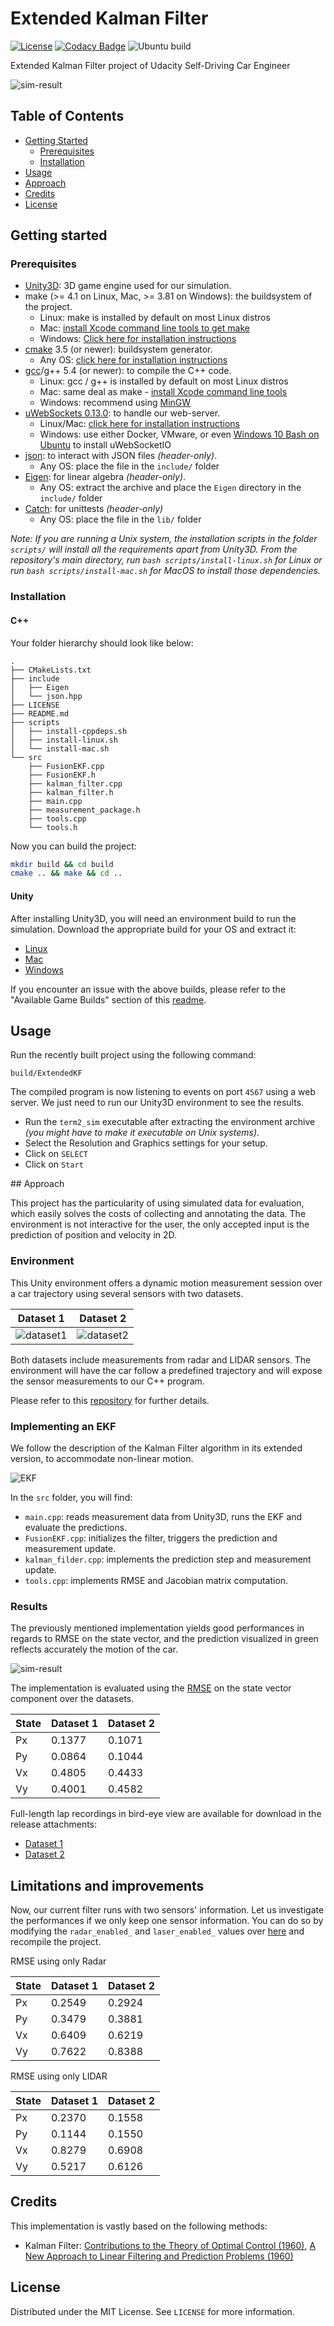 # Extended Kalman Filter
[![License](https://img.shields.io/badge/License-MIT-brightgreen.svg)](LICENSE) [![Codacy Badge](https://api.codacy.com/project/badge/Grade/1afcd8f8980a403e94f13881df995431)](https://www.codacy.com/manual/frgfm/sdcnd-p5-extended-kalman-filter?utm_source=github.com&amp;utm_medium=referral&amp;utm_content=frgfm/sdcnd-p5-extended-kalman-filter&amp;utm_campaign=Badge_Grade) ![Ubuntu build](https://github.com/frgfm/sdcnd-p5-extended-kalman-filter/workflows/cpp-build/badge.svg) 

Extended Kalman Filter project of Udacity Self-Driving Car Engineer

![sim-result](static/images/dataset1_result.gif)



## Table of Contents

- [Getting Started](#getting-started)
  - [Prerequisites](#prerequisites)
  - [Installation](#installation)
- [Usage](#usage)
- [Approach](#Approach)
- [Credits](#credits)
- [License](#license)



## Getting started

### Prerequisites

- [Unity3D](https://unity3d.com/get-unity/download): 3D game engine used for our simulation.
- make (>= 4.1 on Linux, Mac, >= 3.81 on Windows): the buildsystem of the project.
  - Linux: make is installed by default on most Linux distros
  - Mac: [install Xcode command line tools to get make](https://developer.apple.com/xcode/features/)
  - Windows: [Click here for installation instructions](http://gnuwin32.sourceforge.net/packages/make.htm)
- [cmake](https://cmake.org/install/) 3.5 (or newer): buildsystem generator.
  - Any OS: [click here for installation instructions](https://cmake.org/install/)
- [gcc](https://gcc.gnu.org/)/g++ 5.4 (or newer): to compile the C++ code.
  - Linux: gcc / g++ is installed by default on most Linux distros
  - Mac: same deal as make - [install Xcode command line tools](https://developer.apple.com/xcode/features/)
  - Windows: recommend using [MinGW](http://www.mingw.org/)
- [uWebSockets 0.13.0](https://github.com/uNetworking/uWebSockets/archive/v0.13.0.tar.gz): to handle our web-server.
  - Linux/Mac: [click here for installation instructions](https://github.com/uWebSockets/uWebSockets)
  - Windows: use either Docker, VMware, or even [Windows 10 Bash on Ubuntu](https://www.howtogeek.com/249966/how-to-install-and-use-the-linux-bash-shell-on-windows-10/) to install uWebSocketIO
- [json](https://github.com/nlohmann/json/releases/download/v3.7.3/json.hpp): to interact with JSON files *(header-only)*.
  - Any OS: place the file in the  `include/` folder
- [Eigen](https://gitlab.com/libeigen/eigen/-/archive/3.3.7/eigen-3.3.7.tar.gz): for linear algebra *(header-only)*.
  - Any OS: extract the archive and place the `Eigen` directory in the  `include/` folder
- [Catch](https://github.com/catchorg/Catch2/releases/download/v2.11.3/catch.hpp): for unittests *(header-only)*
  - Any OS: place the file in the `lib/` folder

*Note: If you are running a Unix system, the installation scripts in the folder `scripts/` will install all the requirements apart from Unity3D. From the repository's main directory, run `bash scripts/install-linux.sh` for Linux or run `bash scripts/install-mac.sh` for MacOS to install those dependencies.*

### Installation

#### C++

Your folder hierarchy should look like below:

```
.
├── CMakeLists.txt
├── include
│   ├── Eigen
│   └── json.hpp
├── LICENSE
├── README.md
├── scripts
│   ├── install-cppdeps.sh
│   ├── install-linux.sh
│   └── install-mac.sh
└── src
    ├── FusionEKF.cpp
    ├── FusionEKF.h
    ├── kalman_filter.cpp
    ├── kalman_filter.h
    ├── main.cpp
    ├── measurement_package.h
    ├── tools.cpp
    └── tools.h
```

Now you can build the project:

```bash
mkdir build && cd build
cmake .. && make && cd ..
```



#### Unity

After installing Unity3D, you will need an environment build to run the simulation. Download the appropriate build for your OS and extract it:

- [Linux](https://github.com/udacity/self-driving-car-sim/releases/download/v1.45/term2_sim_linux.zip)
- [Mac](https://github.com/udacity/self-driving-car-sim/releases/download/v1.45/term2_sim_mac.zip)
- [Windows](https://github.com/udacity/self-driving-car-sim/releases/download/v1.45/term2_sim_windows.zip)

If you encounter an issue with the above builds, please refer to the "Available Game Builds" section of this [readme](https://github.com/udacity/self-driving-car-sim).



## Usage

Run the recently built project using the following command:

```
build/ExtendedKF
```

The compiled program is now listening to events on port `4567` using a web server. We just need to run our Unity3D environment to see the results.

- Run the `term2_sim` executable after extracting the environment archive *(you might have to make it executable on Unix systems)*.
- Select the Resolution and Graphics settings for your setup.
- Click on `SELECT`
- Click on `Start`



## Approach

This project has the particularity of using simulated data for  evaluation, which easily solves the costs of collecting and annotating the data. The environment is not interactive for the user, the only accepted input is the prediction of position and velocity in 2D.

### Environment

This Unity environment offers a dynamic motion measurement session over a car trajectory using several sensors with two datasets. 

| Dataset 1                               | Dataset 2                               |
| --------------------------------------- | --------------------------------------- |
| ![dataset1](static/images/dataset1.gif) | ![dataset2](static/images/dataset2.gif) |

Both datasets include measurements from radar and LIDAR sensors. The environment will have the car follow a predefined trajectory and will expose the sensor measurements to our C++ program.

Please refer to this [repository](https://github.com/udacity/self-driving-car-sim) for further details.



### Implementing an EKF

We follow the description of the Kalman Filter algorithm in its extended version, to accommodate non-linear motion.

![EKF](https://video.udacity-data.com/topher/2017/February/58b4d569_algorithm-generalization-900/algorithm-generalization-900.jpg)



In the `src` folder, you will find:

- `main.cpp`: reads measurement data from Unity3D, runs the EKF and evaluate the predictions.
- `FusionEKF.cpp`: initializes the filter, triggers the prediction and measurement update.
- `kalman_filder.cpp`: implements the prediction step and measurement update.
- `tools.cpp`: implements RMSE and Jacobian matrix computation.



### Results

The previously mentioned implementation yields good performances in regards to RMSE on the state vector, and the prediction visualized in green reflects accurately the motion of the car.

![sim-result](static/images/dataset1_result.gif)

The implementation is evaluated using the [RMSE](https://en.wikipedia.org/wiki/Root-mean-square_deviation) on the state vector component over the datasets.

| State | Dataset 1 | Dataset 2 |
| ----- | --------- | --------- |
| Px    | 0.1377    | 0.1071    |
| Py    | 0.0864    | 0.1044    |
| Vx    | 0.4805    | 0.4433    |
| Vy    | 0.4001    | 0.4582    |

Full-length lap recordings in bird-eye view are available for download in the release attachments:

- [Dataset 1](https://github.com/frgfm/sdcnd-p5-extended-kalman-filter/releases/download/v0.1.0/dataset1_result.mp4)
- [Dataset 2](https://github.com/frgfm/sdcnd-p5-extended-kalman-filter/releases/download/v0.1.0/dataset2_result.mp4)



## Limitations and improvements

Now, our current filter runs with two sensors' information. Let us investigate the performances if we only keep one sensor information. You can do so by modifying the `radar_enabled_` and `laser_enabled_` values over [here](https://github.com/frgfm/sdcnd-p5-extended-kalman-filter/blob/ci-setup/src/FusionEKF.cpp#L22-L23) and recompile the project.



RMSE using only Radar

| State | Dataset 1 | Dataset 2 |
| ----- | --------- | --------- |
| Px    | 0.2549    | 0.2924    |
| Py    | 0.3479    | 0.3881    |
| Vx    | 0.6409    | 0.6219    |
| Vy    | 0.7622    | 0.8388    |



RMSE using only LIDAR

| State | Dataset 1 | Dataset 2 |
| ----- | --------- | --------- |
| Px    | 0.2370    | 0.1558    |
| Py    | 0.1144    | 0.1550    |
| Vx    | 0.8279    | 0.6908    |
| Vy    | 0.5217    | 0.6126    |









## Credits

This implementation is vastly based on the following methods:

- Kalman Filter: [Contributions to the Theory of Optimal Control (1960)](https://citeseerx.ist.psu.edu/viewdoc/download;jsessionid=A135C4BFE0816EE51803D4A084B65CBB?doi=10.1.1.26.4070&rep=rep1&type=pdf), [A New Approach to Linear Filtering and Prediction Problems (1960)](https://www.cs.unc.edu/~welch/kalman/media/pdf/Kalman1960.pdf) 



## License

Distributed under the MIT License. See `LICENSE` for more information.